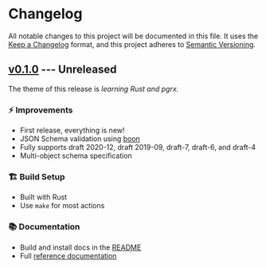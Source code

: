 # Changelog

All notable changes to this project will be documented in this file. It uses the
[Keep a Changelog] format, and this project adheres to [Semantic Versioning].

  [Keep a Changelog]: https://keepachangelog.com/en/1.1.0/
  [Semantic Versioning]: https://semver.org/spec/v2.0.0.html
    "Semantic Versioning 2.0.0"

## [v0.1.0] --- Unreleased

The theme of this release is *learning Rust and pgrx.*

### ⚡ Improvements

*   First release, everything is new!
*   JSON Schema validation using [boon]
*   Fully supports draft 2020-12, draft 2019-09, draft-7, draft-6, and draft-4
*   Multi-object schema specification

### 🏗️ Build Setup

*   Built with Rust
*   Use `make` for most actions

### 📚 Documentation

*   Build and install docs in the [README]
*   Full [reference documentation]

  [v0.1.0]: https://github.com/tembo-io/pg-jsonschema/compare/34d5d49...HEAD
  [boon]: https://github.com/santhosh-tekuri/boon
  [README]: https://github.com/tembo-io/pg-jsonschema/blob/v0.1.0/README.md
  [reference documentation]: https://github.com/tembo-io/pg-jsonschema/blob/v0.1.0/doc/jsonschema.md
